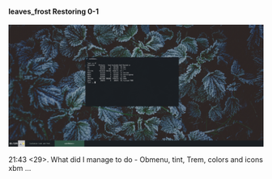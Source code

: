 #### leaves_frost Restoring 0-1
![leaves_frost](https://github.com/appath/MyThemes/blob/master/leaves_frost(Restoring0)/41_04.png)

21:43 <29>. What did I manage to do - Obmenu, tint, Trem, colors and icons xbm ...
